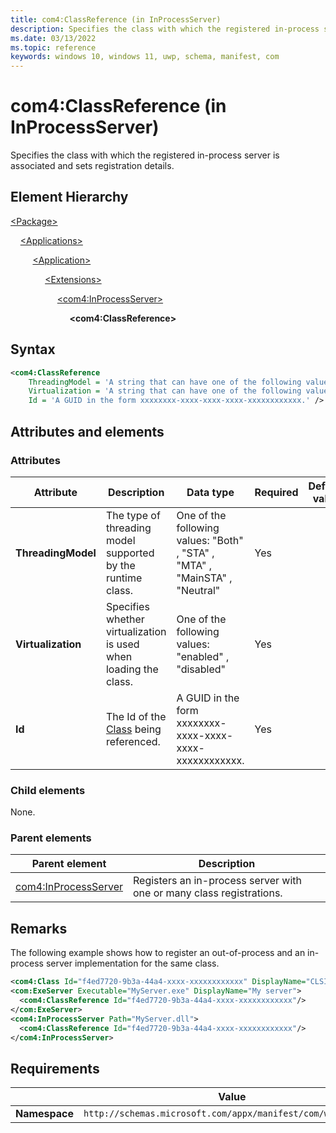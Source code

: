 ```yaml
---
title: com4:ClassReference (in InProcessServer)
description: Specifies the class with which the registered in-process server is associated and sets registration details. (in com4:InProcessServer)
ms.date: 03/13/2022
ms.topic: reference
keywords: windows 10, windows 11, uwp, schema, manifest, com
---
```


# com4:ClassReference (in InProcessServer)

Specifies the class with which the registered in-process server is associated and sets registration details.

## Element Hierarchy

[\<Package\>](element-package.md)

&nbsp;&nbsp;&nbsp;&nbsp;[\<Applications\>](element-applications.md)

&nbsp;&nbsp;&nbsp;&nbsp; &nbsp;&nbsp;&nbsp;&nbsp;[\<Application\>](element-application.md)

&nbsp;&nbsp;&nbsp;&nbsp; &nbsp;&nbsp;&nbsp;&nbsp; &nbsp;&nbsp;&nbsp;&nbsp;[\<Extensions\>](element-1-extensions.md)

&nbsp;&nbsp;&nbsp;&nbsp; &nbsp;&nbsp;&nbsp;&nbsp; &nbsp;&nbsp;&nbsp;&nbsp; &nbsp;&nbsp;&nbsp;&nbsp;[\<com4:InProcessServer\>](element-com4-inprocessserver.md)

&nbsp;&nbsp;&nbsp;&nbsp; &nbsp;&nbsp;&nbsp;&nbsp; &nbsp;&nbsp;&nbsp;&nbsp; &nbsp;&nbsp;&nbsp;&nbsp; &nbsp;&nbsp;&nbsp;&nbsp;**\<com4:ClassReference\>**

## Syntax

```xml
<com4:ClassReference
    ThreadingModel = 'A string that can have one of the following values: "Both", "STA", "MTA", "MainSTA", or "Neutral".'
    Virtualization = 'A string that can have one of the following values: "enabled" or "disabled".'
    Id = 'A GUID in the form xxxxxxxx-xxxx-xxxx-xxxx-xxxxxxxxxxxx.' />
```

## Attributes and elements

### Attributes

| Attribute | Description | Data type | Required | Default value |
|-|-|-|-|-|
| **ThreadingModel** | The type of threading model supported by the runtime class. | One of the following values: "Both" , "STA" , "MTA" , "MainSTA" , "Neutral"| Yes |  |
| **Virtualization** | Specifies whether virtualization is used when loading the class. | One of the following values: "enabled" , "disabled"| Yes |  |
| **Id** | The Id of the [Class](element-com4-class.md) being referenced. | A GUID in the form xxxxxxxx-xxxx-xxxx-xxxx-xxxxxxxxxxxx.| Yes |  |

### Child elements

None.

### Parent elements

| Parent element | Description |
|-|-|
| [com4:InProcessServer](element-com4-inprocessserver.md) | Registers an in-process server with one or many class registrations. |

## Remarks

The following example shows how to register an out-of-process and an in-process server implementation for the same class.

```xml
<com4:Class Id="f4ed7720-9b3a-44a4-xxxx-xxxxxxxxxxxx" DisplayName="CLSID_Foo"/> 
<com:ExeServer Executable="MyServer.exe" DisplayName="My server">  
  <com4:ClassReference Id="f4ed7720-9b3a-44a4-xxxx-xxxxxxxxxxxx"/>  
</com:ExeServer> 
<com4:InProcessServer Path="MyServer.dll">  
  <com4:ClassReference Id="f4ed7720-9b3a-44a4-xxxx-xxxxxxxxxxxx"/>  
</com4:InProcessServer> 

```

## Requirements

|   | Value  |
|--|--|
| **Namespace** | `http://schemas.microsoft.com/appx/manifest/com/windows10/4` |
